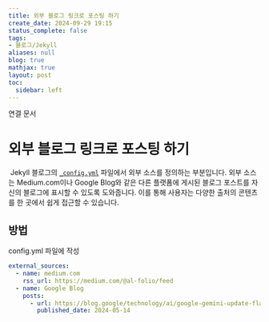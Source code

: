 ```yaml
---
title: 외부 블로그 링크로 포스팅 하기
create_date: 2024-09-29 19:15
status_complete: false
tags:
- 블로그/Jekyll
aliases: null
blog: true
mathjax: true
layout: post
toc:
  sidebar: left
---
```

연결 문서


# 외부 블로그 링크로 포스팅 하기

 Jekyll 블로그의 [`_config.yml`](vscode-file://vscode-app/c:/Users/master/AppData/Local/Programs/Microsoft%20VS%20Code/resources/app/out/vs/code/electron-sandbox/workbench/workbench.html) 파일에서 외부 소스를 정의하는 부분입니다. 외부 소스는 Medium.com이나 Google Blog와 같은 다른 플랫폼에 게시된 블로그 포스트를 자신의 블로그에 표시할 수 있도록 도와줍니다. 이를 통해 사용자는 다양한 출처의 콘텐츠를 한 곳에서 쉽게 접근할 수 있습니다.
## 방법

config.yml  파일에 작성
```yml
external_sources:
  - name: medium.com
    rss_url: https://medium.com/@al-folio/feed
  - name: Google Blog
    posts:
      - url: https://blog.google/technology/ai/google-gemini-update-flash-ai-assistant-io-2024/
        published_date: 2024-05-14
```
